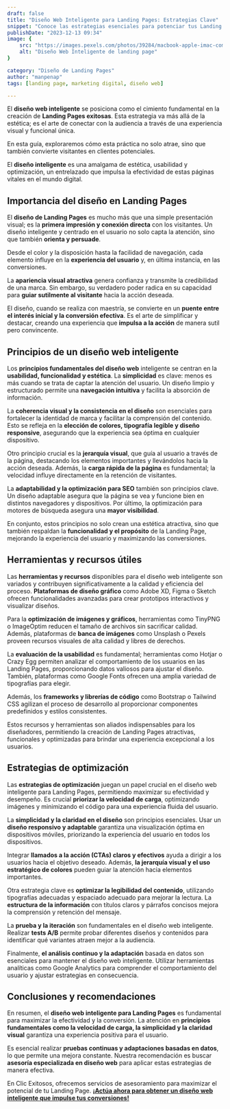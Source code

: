 ```yaml
---
draft: false
title: "Diseño Web Inteligente para Landing Pages: Estrategias Clave"
snippet: "Conoce las estrategias esenciales para potenciar tus Landing Pages mediante un diseño web inteligente. Optimiza la conversión y crea experiencias únicas para tu audiencia. Descubre nuestro análisis completo."
publishDate: "2023-12-13 09:34"
image: {
    src: "https://images.pexels.com/photos/39284/macbook-apple-imac-computer-39284.jpeg?auto=compress&cs=tinysrgb&w=1260&h=750&dpr=1",
    alt: "Diseño Web Inteligente de landing page"
}

category: "Diseño de Landing Pages"
author: "manpenap"
tags: [landing page, marketing digital, diseño web]

---
```

El **diseño web inteligente** se posiciona como el cimiento fundamental en la creación de **Landing Pages exitosas**. Esta estrategia va más allá de la estética; es el arte de conectar con la audiencia a través de una experiencia visual y funcional única. 

En esta guía, exploraremos cómo esta práctica no solo atrae, sino que también convierte visitantes en clientes potenciales. 

El **diseño inteligente** es una amalgama de estética, usabilidad y optimización, un entrelazado que impulsa la efectividad de estas páginas vitales en el mundo digital.

## Importancia del diseño en Landing Pages 
El **diseño de Landing Pages** es mucho más que una simple presentación visual; es la **primera impresión y conexión directa** con los visitantes. Un diseño inteligente y centrado en el usuario no solo capta la atención, sino que también **orienta y persuade**. 

Desde el color y la disposición hasta la facilidad de navegación, cada elemento influye en la **experiencia del usuario** y, en última instancia, en las conversiones.

La **apariencia visual atractiva** genera confianza y transmite la credibilidad de una marca. Sin embargo, su verdadero poder radica en su capacidad para **guiar sutilmente al visitante** hacia la acción deseada. 

El diseño, cuando se realiza con maestría, se convierte en un **puente entre el interés inicial y la conversión efectiva**. Es el arte de simplificar y destacar, creando una experiencia que **impulsa a la acción** de manera sutil pero convincente.

## Principios de un diseño web inteligente 

Los **principios fundamentales del diseño web** inteligente se centran en la **usabilidad, funcionalidad y estética**. La **simplicidad** es clave: menos es más cuando se trata de captar la atención del usuario. Un diseño limpio y estructurado permite una **navegación intuitiva** y facilita la absorción de información.

La **coherencia visual y la consistencia en el diseño** son esenciales para fortalecer la identidad de marca y facilitar la comprensión del contenido. Esto se refleja en la **elección de colores, tipografía legible y diseño responsive**, asegurando que la experiencia sea óptima en cualquier dispositivo.

Otro principio crucial es la **jerarquía visual**, que guía al usuario a través de la página, destacando los elementos importantes y llevándolos hacia la acción deseada. Además, la **carga rápida de la página** es fundamental; la velocidad influye directamente en la retención de visitantes.

La **adaptabilidad y la optimización para SEO** también son principios clave. Un diseño adaptable asegura que la página se vea y funcione bien en distintos navegadores y dispositivos. Por último, la optimización para motores de búsqueda asegura una **mayor visibilidad**.

En conjunto, estos principios no solo crean una estética atractiva, sino que también respaldan la **funcionalidad y el propósito** de la Landing Page, mejorando la experiencia del usuario y maximizando las conversiones.

## Herramientas y recursos útiles

Las **herramientas y recursos** disponibles para el diseño web inteligente son variados y contribuyen significativamente a la calidad y eficiencia del proceso. **Plataformas de diseño gráfico** como Adobe XD, Figma o Sketch ofrecen funcionalidades avanzadas para crear prototipos interactivos y visualizar diseños.

Para la **optimización de imágenes y gráficos**, herramientas como TinyPNG o ImageOptim reducen el tamaño de archivos sin sacrificar calidad. Además, plataformas de **banca de imágenes** como Unsplash o Pexels proveen recursos visuales de alta calidad y libres de derechos.

La **evaluación de la usabilidad** es fundamental; herramientas como Hotjar o Crazy Egg permiten analizar el comportamiento de los usuarios en las Landing Pages, proporcionando datos valiosos para ajustar el diseño. También, plataformas como Google Fonts ofrecen una amplia variedad de tipografías para elegir.

Además, los **frameworks y librerías de código** como Bootstrap o Tailwind CSS agilizan el proceso de desarrollo al proporcionar componentes predefinidos y estilos consistentes.

Estos recursos y herramientas son aliados indispensables para los diseñadores, permitiendo la creación de Landing Pages atractivas, funcionales y optimizadas para brindar una experiencia excepcional a los usuarios.


## Estrategias de optimización
Las **estrategias de optimización** juegan un papel crucial en el diseño web inteligente para Landing Pages, permitiendo maximizar su efectividad y desempeño. Es crucial **priorizar la velocidad de carga**, optimizando imágenes y minimizando el código para una experiencia fluida del usuario.

La **simplicidad y la claridad en el diseño** son principios esenciales. Usar un **diseño responsivo y adaptable** garantiza una visualización óptima en dispositivos móviles, priorizando la experiencia del usuario en todos los dispositivos.

Integrar **llamados a la acción (CTAs) claros y efectivos** ayuda a dirigir a los usuarios hacia el objetivo deseado. Además, **la jerarquía visual y el uso estratégico de colores** pueden guiar la atención hacia elementos importantes.

Otra estrategia clave es **optimizar la legibilidad del contenido**, utilizando tipografías adecuadas y espaciado adecuado para mejorar la lectura. La **estructura de la información** con títulos claros y párrafos concisos mejora la comprensión y retención del mensaje.

La **prueba y la iteración** son fundamentales en el diseño web inteligente. Realizar **tests A/B** permite probar diferentes diseños y contenidos para identificar qué variantes atraen mejor a la audiencia.

Finalmente, **el análisis continuo y la adaptación** basada en datos son esenciales para mantener el diseño web inteligente. Utilizar herramientas analíticas como Google Analytics para comprender el comportamiento del usuario y ajustar estrategias en consecuencia.


## Conclusiones y recomendaciones
En resumen, el **diseño web inteligente para Landing Pages** es fundamental para maximizar la efectividad y la conversión. La atención en **principios fundamentales como la velocidad de carga, la simplicidad y la claridad visual** garantiza una experiencia positiva para el usuario.

Es esencial realizar **pruebas continuas y adaptaciones basadas en datos**, lo que permite una mejora constante. Nuestra recomendación es buscar **asesoría especializada en diseño web** para aplicar estas estrategias de manera efectiva.

En Clic Exitosos, ofrecemos servicios de asesoramiento para maximizar el potencial de tu Landing Page. [**¡Actúa ahora para obtener un diseño web inteligente que impulse tus conversiones!**](https://clicexitoso.info/contacto/)
